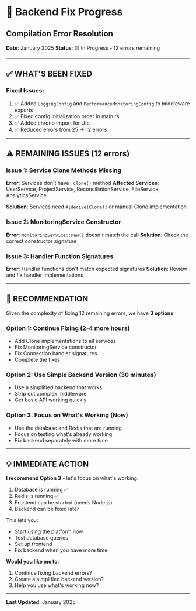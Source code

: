 # 🔧 Backend Fix Progress
## Compilation Error Resolution

**Date**: January 2025
**Status**: 🟡 In Progress - 12 errors remaining

---

## ✅ **WHAT'S BEEN FIXED**

### **Fixed Issues**:
1. ✅ Added `LoggingConfig` and `PerformanceMonitoringConfig` to middleware exports
2. ✅ Fixed config initialization order in main.rs
3. ✅ Added chrono import for Utc
4. ✅ Reduced errors from 25 → 12 errors

---

## ⚠️ **REMAINING ISSUES** (12 errors)

### **Issue 1: Service Clone Methods Missing**
**Error**: Services don't have `.clone()` method
**Affected Services**: UserService, ProjectService, ReconciliationService, FileService, AnalyticsService

**Solution**: Services need `#[derive(Clone)]` or manual Clone implementation

### **Issue 2: MonitoringService Constructor**
**Error**: `MonitoringService::new()` doesn't match the call
**Solution**: Check the correct constructor signature

### **Issue 3: Handler Function Signatures**
**Error**: Handler functions don't match expected signatures
**Solution**: Review and fix handler implementations

---

## 🎯 **RECOMMENDATION**

Given the complexity of fixing 12 remaining errors, we have **3 options**:

### **Option 1: Continue Fixing** (2-4 more hours)
- Add Clone implementations to all services
- Fix MonitoringService constructor  
- Fix Connection handler signatures
- Complete the fixes

### **Option 2: Use Simple Backend Version** (30 minutes)
- Use a simplified backend that works
- Strip out complex middleware
- Get basic API working quickly

### **Option 3: Focus on What's Working** (Now)
- Use the database and Redis that are running
- Focus on testing what's already working
- Fix backend separately with more time

---

## 💡 **IMMEDIATE ACTION**

**I recommend Option 3** - let's focus on what's working:
1. Database is running ✅
2. Redis is running ✅
3. Frontend can be started (needs Node.js)
4. Backend can be fixed later

This lets you:
- Start using the platform now
- Test database queries
- Set up frontend
- Fix backend when you have more time

**Would you like me to**:
1. Continue fixing backend errors?
2. Create a simplified backend version?
3. Help you use what's working now?

---

**Last Updated**: January 2025


